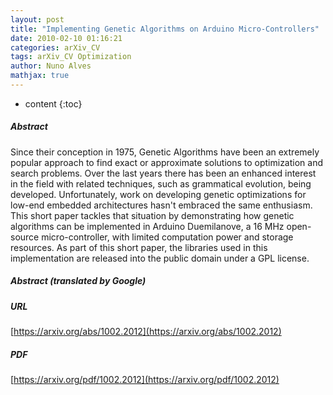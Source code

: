 ```yaml
---
layout: post
title: "Implementing Genetic Algorithms on Arduino Micro-Controllers"
date: 2010-02-10 01:16:21
categories: arXiv_CV
tags: arXiv_CV Optimization
author: Nuno Alves
mathjax: true
---
```


* content
{:toc}

##### Abstract
Since their conception in 1975, Genetic Algorithms have been an extremely popular approach to find exact or approximate solutions to optimization and search problems. Over the last years there has been an enhanced interest in the field with related techniques, such as grammatical evolution, being developed. Unfortunately, work on developing genetic optimizations for low-end embedded architectures hasn't embraced the same enthusiasm. This short paper tackles that situation by demonstrating how genetic algorithms can be implemented in Arduino Duemilanove, a 16 MHz open-source micro-controller, with limited computation power and storage resources. As part of this short paper, the libraries used in this implementation are released into the public domain under a GPL license.

##### Abstract (translated by Google)


##### URL
[https://arxiv.org/abs/1002.2012](https://arxiv.org/abs/1002.2012)

##### PDF
[https://arxiv.org/pdf/1002.2012](https://arxiv.org/pdf/1002.2012)

